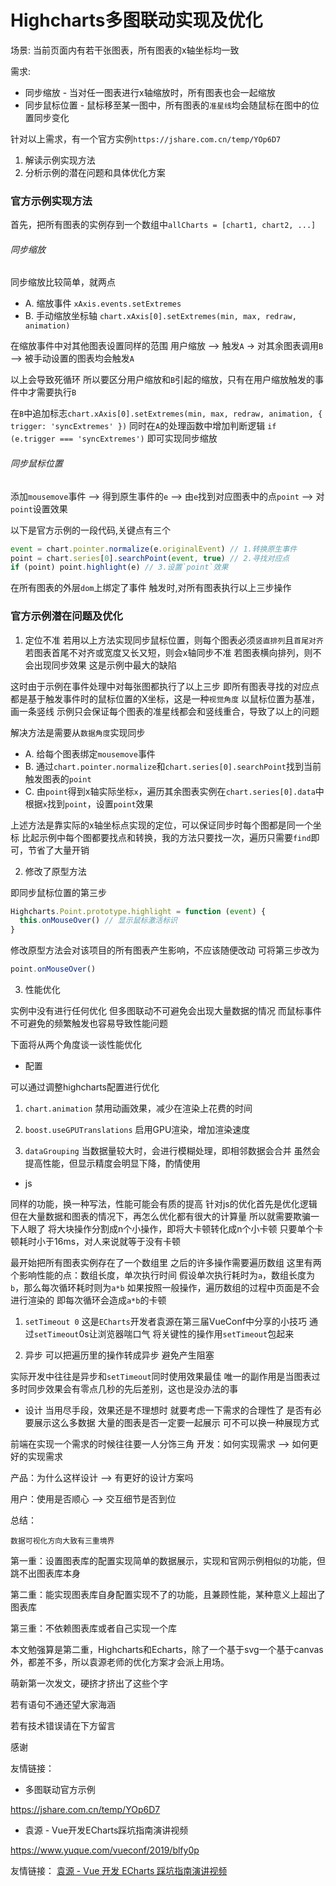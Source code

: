 # Highcharts多图联动实现及优化

场景: 当前页面内有若干张图表，所有图表的x轴坐标均一致

需求: 
* 同步缩放 - 当对任一图表进行x轴缩放时，所有图表也会一起缩放
* 同步鼠标位置 - 鼠标移至某一图中，所有图表的`准星线`均会随鼠标在图中的位置同步变化

针对以上需求，有一个官方实例`https://jshare.com.cn/temp/YOp6D7`


1. 解读示例实现方法
2. 分析示例的潜在问题和具体优化方案

### 官方示例实现方法

首先，把所有图表的实例存到一个数组中`allCharts = [chart1, chart2, ...]`

###### 同步缩放

同步缩放比较简单，就两点
* A. 缩放事件 `xAxis.events.setExtremes`
* B. 手动缩放坐标轴 `chart.xAxis[0].setExtremes(min, max, redraw, animation)`

在缩放事件中对其他图表设置同样的范围
用户缩放 --> 触发`A` -> 对其余图表调用`B` --> 被手动设置的图表均会触发`A`

以上会导致死循环
所以要区分用户缩放和`B`引起的缩放，只有在用户缩放触发的事件中才需要执行`B`

在`B`中追加标志`chart.xAxis[0].setExtremes(min, max, redraw, animation, { trigger: 'syncExtremes' })`
同时在`A`的处理函数中增加判断逻辑 `if (e.trigger === 'syncExtremes')`
即可实现同步缩放

###### 同步鼠标位置

添加`mousemove`事件 --> 得到原生事件的`e` --> 由`e`找到对应图表中的点`point` --> 对`point`设置效果

以下是官方示例的一段代码,关键点有三个
```js
event = chart.pointer.normalize(e.originalEvent) // 1.转换原生事件
point = chart.series[0].searchPoint(event, true) // 2.寻找对应点
if (point) point.highlight(e) // 3.设置`point`效果
```

在所有图表的外层`dom`上绑定了事件
触发时,对所有图表执行以上三步操作

### 官方示例潜在问题及优化

1. 定位不准
若用以上方法实现同步鼠标位置，则每个图表必须`竖直排列`且`首尾对齐`
若图表首尾不对齐或宽度又长又短，则会x轴同步不准
若图表横向排列，则不会出现同步效果
这是示例中最大的缺陷

这时由于示例在事件处理中对每张图都执行了以上三步
即所有图表寻找的对应点都是基于触发事件时的鼠标位置的X坐标，这是一种`视觉角度`
以鼠标位置为基准，画一条竖线
示例只会保证每个图表的准星线都会和竖线重合，导致了以上的问题

解决方法是需要从`数据角度`实现同步
* A. 给每个图表绑定`mousemove`事件
* B. 通过`chart.pointer.normalize`和`chart.series[0].searchPoint`找到当前触发图表的`point`
* C. 由`point`得到x轴实际坐标`x`，遍历其余图表实例在`chart.series[0].data`中根据`x`找到`point`，设置`point`效果

上述方法是靠实际的x轴坐标点实现的定位，可以保证同步时每个图都是同一个坐标
比起示例中每个图都要找点和转换，我的方法只要找一次，遍历只需要`find`即可，节省了大量开销


2. 修改了原型方法

即同步鼠标位置的第三步
```js
Highcharts.Point.prototype.highlight = function (event) {
  this.onMouseOver() // 显示鼠标激活标识
}
```
修改原型方法会对该项目的所有图表产生影响，不应该随便改动
可将第三步改为
```js
point.onMouseOver()
```

3. 性能优化

实例中没有进行任何优化
但多图联动不可避免会出现大量数据的情况
而鼠标事件不可避免的频繁触发也容易导致性能问题

下面将从两个角度谈一谈性能优化

* 配置

可以通过调整highcharts配置进行优化

1. `chart.animation` 
禁用动画效果，减少在渲染上花费的时间

2. `boost.useGPUTranslations`
启用GPU渲染，增加渲染速度

3. `dataGrouping`
当数据量较大时，会进行模糊处理，即相邻数据会合并
虽然会提高性能，但显示精度会明显下降，酌情使用

* js

同样的功能，换一种写法，性能可能会有质的提高
针对js的优化首先是优化逻辑
但在大量数据和图表的情况下，再怎么优化都有很大的计算量
所以就需要欺骗一下人眼了
将大块操作分割成n个小操作，即将大卡顿转化成n个小卡顿
只要单个卡顿耗时小于16ms，对人来说就等于没有卡顿


最开始把所有图表实例存在了一个数组里
之后的许多操作需要遍历数组
这里有两个影响性能的点：数组长度，单次执行时间
假设单次执行耗时为`a`，数组长度为`b`，那么每次循环耗时则为`a*b`
如果按照一般操作，遍历数组的过程中页面是不会进行渲染的
即每次循环会造成`a*b`的卡顿

1. `setTimeout 0`
这是`ECharts`开发者袁源在第三届VueConf中分享的小技巧
通过`setTimeout`0s让浏览器喘口气
将关键性的操作用`setTimeout`包起来

2. 异步
可以把遍历里的操作转成异步
避免产生阻塞

实际开发中往往是异步和`setTimeout`同时使用效果最佳
唯一的副作用是当图表过多时同步效果会有零点几秒的先后差别，这也是没办法的事

* 设计
当用尽手段，效果还是不理想时
就要考虑一下需求的合理性了
是否有必要展示这么多数据
大量的图表是否一定要一起展示
可不可以换一种展现方式


前端在实现一个需求的时候往往要一人分饰三角
开发：如何实现需求 --> 如何更好的实现需求

产品：为什么这样设计 --> 有更好的设计方案吗

用户：使用是否顺心 --> 交互细节是否到位

总结：

    数据可视化方向大致有三重境界

第一重：设置图表库的配置实现简单的数据展示，实现和官网示例相似的功能，但跳不出图表库本身

第二重：能实现图表库自身配置实现不了的功能，且兼顾性能，某种意义上超出了图表库

第三重：不依赖图表库或者自己实现一个库



本文勉强算是第二重，Highcharts和Echarts，除了一个基于svg一个基于canvas外，都差不多，所以袁源老师的优化方案才会派上用场。


萌新第一次发文，硬挤才挤出了这些个字

若有语句不通还望大家海涵

若有技术错误请在下方留言

感谢



友情链接：

* 多图联动官方示例 

https://jshare.com.cn/temp/YOp6D7

* 袁源 - Vue开发ECharts踩坑指南演讲视频 

https://www.yuque.com/vueconf/2019/blfy0p


友情链接： [袁源 - Vue 开发 ECharts 踩坑指南演讲视频](https://www.yuque.com/vueconf/2019/blfy0p)